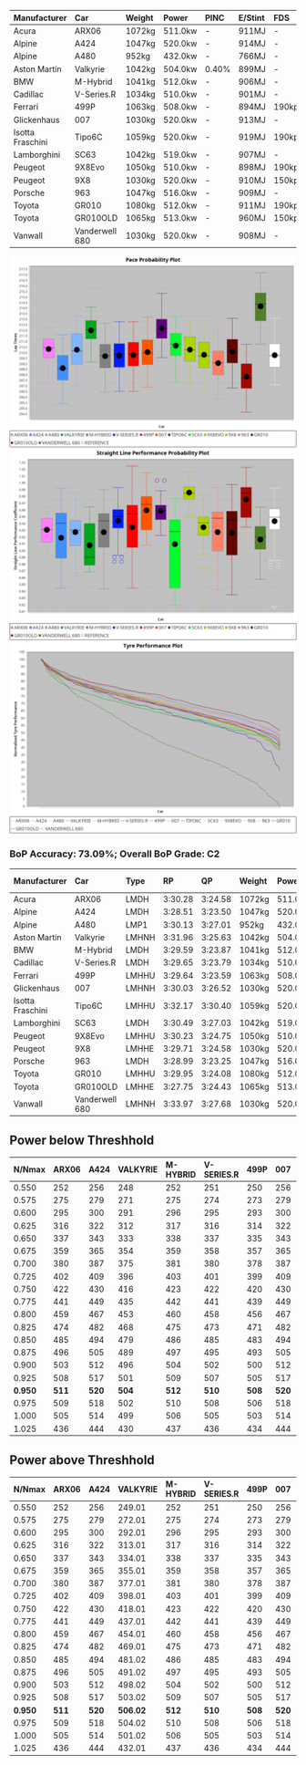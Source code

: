 | Manufacturer     | Car            | Weight | Power   | PINC    | E/Stint | FDS     |
|:-|:-|:-|:-|:-|:-|:-|
| Acura            | ARX06          | 1072kg | 511.0kw |    -    | 911MJ   |    -    |
| Alpine           | A424           | 1047kg | 520.0kw |    -    | 914MJ   |    -    |
| Alpine           | A480           | 952kg  | 432.0kw |    -    | 766MJ   |    -    |
| Aston Martin     | Valkyrie       | 1042kg | 504.0kw | 0.40%   | 899MJ   |    -    |
| BMW              | M-Hybrid       | 1041kg | 512.0kw |    -    | 906MJ   |    -    |
| Cadillac         | V-Series.R     | 1034kg | 510.0kw |    -    | 901MJ   |    -    |
| Ferrari          | 499P           | 1063kg | 508.0kw |    -    | 894MJ   | 190kph  |
| Glickenhaus      | 007            | 1030kg | 520.0kw |    -    | 913MJ   |    -    |
| Isotta Fraschini | Tipo6C         | 1059kg | 520.0kw |    -    | 919MJ   | 190kph  |
| Lamborghini      | SC63           | 1042kg | 519.0kw |    -    | 907MJ   |    -    |
| Peugeot          | 9X8Evo         | 1050kg | 510.0kw |    -    | 898MJ   | 190kph  |
| Peugeot          | 9X8            | 1030kg | 520.0kw |    -    | 910MJ   | 150kph  |
| Porsche          | 963            | 1047kg | 516.0kw |    -    | 909MJ   |    -    |
| Toyota           | GR010          | 1080kg | 512.0kw |    -    | 911MJ   | 190kph  |
| Toyota           | GR010OLD       | 1065kg | 513.0kw |    -    | 960MJ   | 150kph  |
| Vanwall          | Vanderwell 680 | 1030kg | 520.0kw |    -    | 908MJ   |    -    |

![PACECHART](./IMG/CUSTOM.png)
![STRAIGHTLINEPERFORMANCECHART](./IMG/CUSTOM_sp.png)
![TYREPERFORMANCECHART](./IMG/CUSTOM_tw.png)

### BoP Accuracy: 73.09%; Overall BoP Grade: C2
| Manufacturer     | Car            | Type  | RP      | QP      | Weight | Power¹  | Threshhold | PINC    | Power²   | E/Stint | AVG Vmax  | FDS     | RDLC | L/Stint | BOP-Grade | Model Accuracy | Model Points | Match%  | SimDiff |
|:-|:-|:-|:-|:-|:-|:-|:-|:-|:-|:-|:-|:-|:-|:-|:-|:-|:-|:-|:-|
| Acura            | ARX06          | LMDH  | 3:30.28 | 3:24.58 | 1072kg | 511.0kw | 210.0kph   |    -    | 511.00kw |  911MJ  | 320.86kph |    -    | 1.00 | 12      | +B2       | 100.00%        | 996          | 80.31%  | #       |
| Alpine           | A424           | LMDH  | 3:28.51 | 3:23.50 | 1047kg | 520.0kw | 210.0kph   |    -    | 520.00kw |  914MJ  | 321.21kph |    -    | 1.03 | 12      | -E1       | 98.45%         | 2220         | 59.35%  | #       |
| Alpine           | A480           | LMP1  | 3:30.13 | 3:27.01 |  952kg | 432.0kw | 210.0kph   |    -    | 432.00kw |  766MJ  | 319.37kph |    -    | 0.98 | 11      | ~A1       | 95.90%         | 1706         | 100.00% | -0.20   |
| Aston Martin     | Valkyrie       | LMHNH | 3:31.96 | 3:25.63 | 1042kg | 504.0kw | 250.0kph   | 0.40%   | 506.00kw |  899MJ  | 317.90kph |    -    | 1.04 | 12      | +Ω1       | 100.00%        | 466          | 38.58%  | #       |
| BMW              | M-Hybrid       | LMDH  | 3:29.59 | 3:23.87 | 1041kg | 512.0kw | 210.0kph   |    -    | 512.00kw |  906MJ  | 322.07kph |    -    | 1.03 | 12      | -B1       | 100.00%        | 3339         | 85.97%  | #       |
| Cadillac         | V-Series.R     | LMDH  | 3:29.65 | 3:23.79 | 1034kg | 510.0kw | 210.0kph   |    -    | 510.00kw |  901MJ  | 324.01kph |    -    | 1.04 | 12      | -B1       | 99.03%         | 6041         | 89.14%  | #       |
| Ferrari          | 499P           | LMHHU | 3:29.64 | 3:23.59 | 1063kg | 508.0kw | 210.0kph   |    -    | 508.00kw |  894MJ  | 321.70kph | 190kph  | 1.05 | 12      | -B1       | 99.97%         | 7286         | 88.50%  | #       |
| Glickenhaus      | 007            | LMHNH | 3:30.03 | 3:26.52 | 1030kg | 520.0kw | 210.0kph   |    -    | 520.00kw |  913MJ  | 329.18kph |    -    | 0.97 | 12      | ~A1       | 93.90%         | 2170         | 100.00% | +1.68   |
| Isotta Fraschini | Tipo6C         | LMHHU | 3:32.17 | 3:30.40 | 1059kg | 520.0kw | 210.0kph   |    -    | 520.00kw |  919MJ  | 323.95kph | 190kph  | 1.06 | 12      | +Ω1       | 98.48%         | 130          | 29.17%  | +1.63   |
| Lamborghini      | SC63           | LMDH  | 3:30.49 | 3:27.03 | 1042kg | 519.0kw | 210.0kph   |    -    | 519.00kw |  907MJ  | 319.72kph |    -    | 1.07 | 12      | ~A1       | 100.00%        | 784          | 98.41%  | +1.41   |
| Peugeot          | 9X8Evo         | LMHHU | 3:30.23 | 3:24.75 | 1050kg | 510.0kw | 210.0kph   |    -    | 510.00kw |  898MJ  | 330.72kph | 190kph  | 1.01 | 12      | +B1       | 100.00%        | 1890         | 87.44%  | #       |
| Peugeot          | 9X8            | LMHHE | 3:29.71 | 3:24.58 | 1030kg | 520.0kw | 210.0kph   |    -    | 520.00kw |  910MJ  | 322.53kph | 150kph  | 1.05 | 12      | -A2       | 98.18%         | 4753         | 91.32%  | -0.39   |
| Porsche          | 963            | LMDH  | 3:28.99 | 3:23.25 | 1047kg | 516.0kw | 210.0kph   |    -    | 516.00kw |  909MJ  | 322.21kph |    -    | 1.03 | 12      | -C2       | 99.89%         | 15174        | 70.53%  | #       |
| Toyota           | GR010          | LMHHU | 3:29.95 | 3:24.08 | 1080kg | 512.0kw | 210.0kph   |    -    | 512.00kw |  911MJ  | 319.72kph | 190kph  | 1.02 | 12      | ~A1       | 99.82%         | 5457         | 96.43%  | #       |
| Toyota           | GR010OLD       | LMHHE | 3:27.75 | 3:24.43 | 1065kg | 513.0kw | 210.0kph   |    -    | 513.00kw |  960MJ  | 329.11kph | 150kph  | 1.02 | 12      | -Ω1       | 100.00%        | 930          | 38.05%  | +2.65   |
| Vanwall          | Vanderwell 680 | LMHNH | 3:33.97 | 3:27.68 | 1030kg | 520.0kw | 210.0kph   |    -    | 520.00kw |  908MJ  | 321.70kph |    -    | 1.02 | 12      | +Ω1       | 96.27%         | 645          | 16.17%  | +0.36   |

## Power below Threshhold
| N/Nmax    | ARX06   | A424    | VALKYRIE | M-HYBRID | V-SERIES.R | 499P    | 007     | TIPO6C  | SC63    | 9X8EVO  | 9X8     | 963     | GR010   | GR010OLD | VANDERWELL 680 | ​     | RPM      | A480       |
|:-|:-|:-|:-|:-|:-|:-|:-|:-|:-|:-|:-|:-|:-|:-|:-|:-|:-|:-|
|  0.550    |  252    |  256    |  248     |  252     |  251       |  250    |  256    |  256    |  256    |  251    |  256    |  254    |  252    |  253     |  256           |  ​    |   --     |   -        |
|  0.575    |  275    |  279    |  271     |  275     |  274       |  273    |  279    |  279    |  279    |  274    |  279    |  277    |  275    |  276     |  279           |  ​    |   --     |   -        |
|  0.600    |  295    |  300    |  291     |  296     |  295       |  293    |  300    |  300    |  299    |  295    |  300    |  298    |  296    |  296     |  300           |  ​    |   --     |   -        |
|  0.625    |  316    |  322    |  312     |  317     |  316       |  314    |  322    |  322    |  321    |  316    |  322    |  319    |  317    |  317     |  322           |  ​    |   --     |   -        |
|  0.650    |  337    |  343    |  333     |  338     |  337       |  335    |  343    |  343    |  342    |  337    |  343    |  340    |  338    |  338     |  343           |  ​    |   --     |   -        |
|  0.675    |  359    |  365    |  354     |  359     |  358       |  357    |  365    |  365    |  364    |  358    |  365    |  362    |  359    |  360     |  365           |  ​    |   --     |   -        |
|  0.700    |  380    |  387    |  375     |  381     |  380       |  378    |  387    |  387    |  386    |  380    |  387    |  384    |  381    |  382     |  387           |  ​    |   --     |   -        |
|  0.725    |  402    |  409    |  396     |  403     |  401       |  399    |  409    |  409    |  408    |  401    |  409    |  406    |  403    |  403     |  409           |  ​    |   --     |   -        |
|  0.750    |  422    |  430    |  416     |  423     |  422       |  420    |  430    |  430    |  429    |  422    |  430    |  427    |  423    |  424     |  430           |  ​    |   --     |   -        |
|  0.775    |  441    |  449    |  435     |  442     |  441       |  439    |  449    |  449    |  448    |  441    |  449    |  446    |  442    |  443     |  449           |  ​    |  5000    |  -3386005  |
|  0.800    |  459    |  467    |  453     |  460     |  458       |  456    |  467    |  467    |  466    |  458    |  467    |  463    |  460    |  461     |  467           |  ​    |  5500    |  -3687783  |
|  0.825    |  474    |  482    |  468     |  475     |  473       |  471    |  482    |  482    |  481    |  473    |  482    |  478    |  475    |  476     |  482           |  ​    |  5999    |  -4004324  |
|  0.850    |  485    |  494    |  479     |  486     |  485       |  483    |  494    |  494    |  493    |  485    |  494    |  490    |  486    |  487     |  494           |  ​    |  6499    |  -4335628  |
|  0.875    |  496    |  505    |  489     |  497     |  495       |  493    |  505    |  505    |  504    |  495    |  505    |  501    |  497    |  498     |  505           |  ​    |  7000    |  -4681695  |
|  0.900    |  503    |  512    |  496     |  504     |  502       |  500    |  512    |  512    |  511    |  502    |  512    |  508    |  504    |  505     |  512           |  ​    |  7500    |  -5042525  |
|  0.925    |  508    |  517    |  501     |  509     |  507       |  505    |  517    |  517    |  516    |  507    |  517    |  513    |  509    |  510     |  517           |  ​    |  8000    |  429       |
| **0.950** | **511** | **520** | **504**  | **512**  | **510**    | **508** | **520** | **520** | **519** | **510** | **520** | **516** | **512** | **513**  | **520**        | **​** | **8499** | **432**    |
|  0.975    |  509    |  518    |  502     |  510     |  508       |  506    |  518    |  518    |  517    |  508    |  518    |  514    |  510    |  511     |  518           |  ​    |  9000    |  216       |
|  1.000    |  505    |  514    |  499     |  506     |  505       |  503    |  514    |  514    |  513    |  505    |  514    |  510    |  506    |  507     |  514           |  ​    |   --     |   -        |
|  1.025    |  436    |  444    |  430     |  437     |  436       |  434    |  444    |  444    |  443    |  436    |  444    |  441    |  437    |  438     |  444           |  ​    |   --     |   -        |

## Power above Threshhold
| N/Nmax    | ARX06   | A424    | VALKYRIE   | M-HYBRID | V-SERIES.R | 499P    | 007     | TIPO6C  | SC63    | 9X8EVO  | 9X8     | 963     | GR010   | GR010OLD | VANDERWELL 680 | ​     | RPM      | A480       |
|:-|:-|:-|:-|:-|:-|:-|:-|:-|:-|:-|:-|:-|:-|:-|:-|:-|:-|:-|
|  0.550    |  252    |  256    |  249.01    |  252     |  251       |  250    |  256    |  256    |  256    |  251    |  256    |  254    |  252    |  253     |  256           |  ​    |   --     |   -        |
|  0.575    |  275    |  279    |  272.01    |  275     |  274       |  273    |  279    |  279    |  279    |  274    |  279    |  277    |  275    |  276     |  279           |  ​    |   --     |   -        |
|  0.600    |  295    |  300    |  292.01    |  296     |  295       |  293    |  300    |  300    |  299    |  295    |  300    |  298    |  296    |  296     |  300           |  ​    |   --     |   -        |
|  0.625    |  316    |  322    |  313.01    |  317     |  316       |  314    |  322    |  322    |  321    |  316    |  322    |  319    |  317    |  317     |  322           |  ​    |   --     |   -        |
|  0.650    |  337    |  343    |  334.01    |  338     |  337       |  335    |  343    |  343    |  342    |  337    |  343    |  340    |  338    |  338     |  343           |  ​    |   --     |   -        |
|  0.675    |  359    |  365    |  355.01    |  359     |  358       |  357    |  365    |  365    |  364    |  358    |  365    |  362    |  359    |  360     |  365           |  ​    |   --     |   -        |
|  0.700    |  380    |  387    |  377.01    |  381     |  380       |  378    |  387    |  387    |  386    |  380    |  387    |  384    |  381    |  382     |  387           |  ​    |   --     |   -        |
|  0.725    |  402    |  409    |  398.01    |  403     |  401       |  399    |  409    |  409    |  408    |  401    |  409    |  406    |  403    |  403     |  409           |  ​    |   --     |   -        |
|  0.750    |  422    |  430    |  418.01    |  423     |  422       |  420    |  430    |  430    |  429    |  422    |  430    |  427    |  423    |  424     |  430           |  ​    |   --     |   -        |
|  0.775    |  441    |  449    |  437.01    |  442     |  441       |  439    |  449    |  449    |  448    |  441    |  449    |  446    |  442    |  443     |  449           |  ​    |  5000    |  -3386005  |
|  0.800    |  459    |  467    |  454.01    |  460     |  458       |  456    |  467    |  467    |  466    |  458    |  467    |  463    |  460    |  461     |  467           |  ​    |  5500    |  -3687783  |
|  0.825    |  474    |  482    |  469.01    |  475     |  473       |  471    |  482    |  482    |  481    |  473    |  482    |  478    |  475    |  476     |  482           |  ​    |  5999    |  -4004324  |
|  0.850    |  485    |  494    |  481.02    |  486     |  485       |  483    |  494    |  494    |  493    |  485    |  494    |  490    |  486    |  487     |  494           |  ​    |  6499    |  -4335628  |
|  0.875    |  496    |  505    |  491.02    |  497     |  495       |  493    |  505    |  505    |  504    |  495    |  505    |  501    |  497    |  498     |  505           |  ​    |  7000    |  -4681695  |
|  0.900    |  503    |  512    |  498.02    |  504     |  502       |  500    |  512    |  512    |  511    |  502    |  512    |  508    |  504    |  505     |  512           |  ​    |  7500    |  -5042525  |
|  0.925    |  508    |  517    |  503.02    |  509     |  507       |  505    |  517    |  517    |  516    |  507    |  517    |  513    |  509    |  510     |  517           |  ​    |  8000    |  429       |
| **0.950** | **511** | **520** | **506.02** | **512**  | **510**    | **508** | **520** | **520** | **519** | **510** | **520** | **516** | **512** | **513**  | **520**        | **​** | **8499** | **432**    |
|  0.975    |  509    |  518    |  504.02    |  510     |  508       |  506    |  518    |  518    |  517    |  508    |  518    |  514    |  510    |  511     |  518           |  ​    |  9000    |  216       |
|  1.000    |  505    |  514    |  501.02    |  506     |  505       |  503    |  514    |  514    |  513    |  505    |  514    |  510    |  506    |  507     |  514           |  ​    |   --     |   -        |
|  1.025    |  436    |  444    |  432.01    |  437     |  436       |  434    |  444    |  444    |  443    |  436    |  444    |  441    |  437    |  438     |  444           |  ​    |   --     |   -        |

